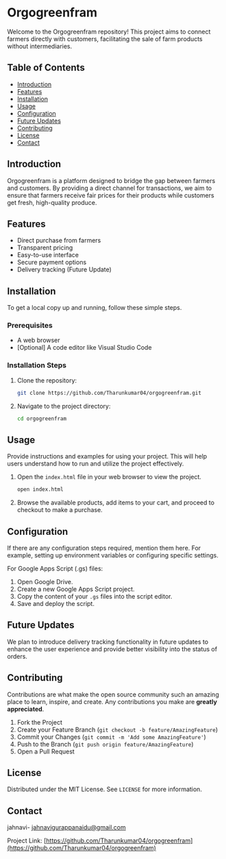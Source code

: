 # Orgogreenfram

Welcome to the Orgogreenfram repository! This project aims to connect farmers directly with customers, facilitating the sale of farm products without intermediaries.

## Table of Contents

- [Introduction](#introduction)
- [Features](#features)
- [Installation](#installation)
- [Usage](#usage)
- [Configuration](#configuration)
- [Future Updates](#future-updates)
- [Contributing](#contributing)
- [License](#license)
- [Contact](#contact)

## Introduction

Orgogreenfram is a platform designed to bridge the gap between farmers and customers. By providing a direct channel for transactions, we aim to ensure that farmers receive fair prices for their products while customers get fresh, high-quality produce.

## Features

- Direct purchase from farmers
- Transparent pricing
- Easy-to-use interface
- Secure payment options
- Delivery tracking (Future Update)

## Installation

To get a local copy up and running, follow these simple steps.

### Prerequisites

- A web browser
- [Optional] A code editor like Visual Studio Code

### Installation Steps

1. Clone the repository:
    ```sh
    git clone https://github.com/Tharunkumar04/orgogreenfram.git
    ```
2. Navigate to the project directory:
    ```sh
    cd orgogreenfram
    ```

## Usage

Provide instructions and examples for using your project. This will help users understand how to run and utilize the project effectively.

1. Open the `index.html` file in your web browser to view the project.
    ```sh
    open index.html
    ```
2. Browse the available products, add items to your cart, and proceed to checkout to make a purchase.

## Configuration

If there are any configuration steps required, mention them here. For example, setting up environment variables or configuring specific settings.

For Google Apps Script (.gs) files:

1. Open Google Drive.
2. Create a new Google Apps Script project.
3. Copy the content of your `.gs` files into the script editor.
4. Save and deploy the script.

## Future Updates

We plan to introduce delivery tracking functionality in future updates to enhance the user experience and provide better visibility into the status of orders.

## Contributing

Contributions are what make the open source community such an amazing place to learn, inspire, and create. Any contributions you make are **greatly appreciated**.

1. Fork the Project
2. Create your Feature Branch (`git checkout -b feature/AmazingFeature`)
3. Commit your Changes (`git commit -m 'Add some AmazingFeature'`)
4. Push to the Branch (`git push origin feature/AmazingFeature`)
5. Open a Pull Request

## License

Distributed under the MIT License. See `LICENSE` for more information.

## Contact

 jahnavi- [jahnavigurappanaidu@gmail.com](mailto:jahnavigurappanaidu@gmail.com)

Project Link: [https://github.com/Tharunkumar04/orgogreenfram](https://github.com/Tharunkumar04/orgogreenfram)
